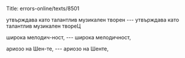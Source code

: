 Title: errors-online/texts/8501

утвърждава като талантлив музикален творен --- утвърждава като талантлив музикален твореЦ

широка мелодич-ност, --- широка мелодичност,

ариозо на Шен-те, --- ариозо на Шенте,
